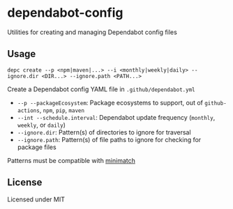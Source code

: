 # dependabot-config
Utilities for creating and managing Dependabot config files

## Usage

`depc create --p <npm|maven|...> --i <monthly|weekly|daily> --ignore.dir <DIR...> --ignore.path <PATH...>`

Create a Dependabot config YAML file in `.github/dependabot.yml`
- `--p --packageEcosystem`: Package ecosystems to support, out of `github-actions`, `npm`, `pip`, `maven`
- `--int --schedule.interval`: Dependabot update frequency (`monthly`, `weekly`, or `daily`)
- `--ignore.dir`: Pattern(s) of directories to ignore for traversal
- `--ignore.path`: Pattern(s) of file paths to ignore for checking for package files

Patterns must be compatible with [minimatch](https://github.com/isaacs/minimatch)

## License
Licensed under MIT
